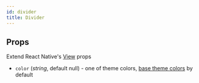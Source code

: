 ```yaml
---
id: divider
title: Divider
---
```

## Props
Extend React Native's [View](https://facebook.github.io/react-native/docs/view#props) props
- `color` (_string_, default null) - one of theme colors, [base theme colors](../Theme.md#colors) by default
